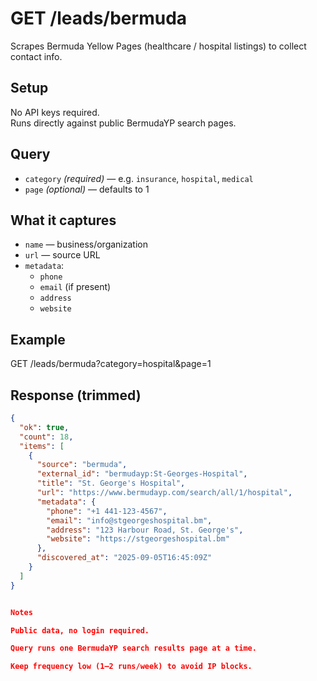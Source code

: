 # GET /leads/bermuda

Scrapes Bermuda Yellow Pages (healthcare / hospital listings) to collect contact info.

## Setup
No API keys required.  
Runs directly against public BermudaYP search pages.

## Query
- `category` *(required)* — e.g. `insurance`, `hospital`, `medical`
- `page` *(optional)* — defaults to 1

## What it captures
- `name` — business/organization
- `url` — source URL
- `metadata`:
  - `phone`
  - `email` (if present)
  - `address`
  - `website`

## Example

GET /leads/bermuda?category=hospital&page=1

## Response (trimmed)
```json
{
  "ok": true,
  "count": 18,
  "items": [
    {
      "source": "bermuda",
      "external_id": "bermudayp:St-Georges-Hospital",
      "title": "St. George's Hospital",
      "url": "https://www.bermudayp.com/search/all/1/hospital",
      "metadata": {
        "phone": "+1 441-123-4567",
        "email": "info@stgeorgeshospital.bm",
        "address": "123 Harbour Road, St. George's",
        "website": "https://stgeorgeshospital.bm"
      },
      "discovered_at": "2025-09-05T16:45:09Z"
    }
  ]
}


Notes

Public data, no login required.

Query runs one BermudaYP search results page at a time.

Keep frequency low (1–2 runs/week) to avoid IP blocks.